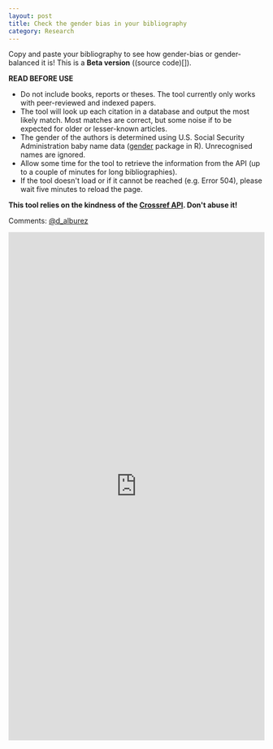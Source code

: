 ```yaml
---
layout: post
title: Check the gender bias in your bibliography
category: Research
---
```


Copy and paste your bibliography to see how gender-bias or gender-balanced it is! This is a **Beta version** ((source code)[]).

**READ BEFORE USE**

  - Do not include books, reports or theses. The tool currently only works with peer-reviewed and indexed papers.
  - The tool will look up each citation in a database and output the most likely match. Most matches are correct, but some noise if to be expected for older or lesser-known articles.
  - The gender of the authors is determined using U.S. Social Security Administration baby name data ([gender](https://www.r-project.org/nosvn/pandoc/gender.html) package in R). Unrecognised names are ignored.
  - Allow some time for the tool to retrieve the information from the API (up to a couple of minutes for long bibliographies).
  - If the tool doesn't load or if it cannot be reached (e.g. Error 504), please wait five minutes to reload the page. 

**This tool relies on the kindness of the [Crossref API](https://github.com/CrossRef/rest-api-doc). Don't abuse it!**

Comments: [@d_alburez](https://twitter.com/d_alburez)

<iframe width = "100%" height = "1000px" seamless frameborder = "0" src="https://diego-alburez.shinyapps.io/gender_check/"></iframe>
